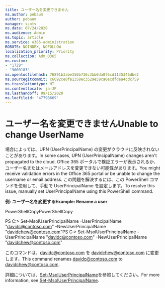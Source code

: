 ```yaml
---
title: ユーザー名を変更できません
ms.author: pebaum
author: pebaum
manager: scotv
ms.date: 07/24/2020
ms.audience: Admin
ms.topic: article
ms.service: o365-administration
ROBOTS: NOINDEX, NOFOLLOW
localization_priority: Priority
ms.collection: Adm_O365
ms.custom:
- "1729"
- "9000183"
ms.openlocfilehash: 76891b3abe156b736c3bb6da0f6cd1135346dbe2
ms.sourcegitcommit: c6692ce0fa1358ec3529e59ca0ecdfdea4cdc759
ms.translationtype: HT
ms.contentlocale: ja-JP
ms.lasthandoff: 09/15/2020
ms.locfileid: "47798669"
---
```

# <a name="unable-to-change-username"></a><span data-ttu-id="15a9b-102">ユーザー名を変更できません</span><span class="sxs-lookup"><span data-stu-id="15a9b-102">Unable to change UserName</span></span>

<span data-ttu-id="15a9b-103">場合によっては、UPN (UserPrincipalName) の変更がクラウドに反映されないことがあります。</span><span class="sxs-lookup"><span data-stu-id="15a9b-103">In some cases, UPN (UserPrincipalName) changes aren't propagated to the cloud.</span></span> <span data-ttu-id="15a9b-104">Office 365 ポータルで検証エラーが表示されるか、ユーザー名またはメールアドレスを変更できない可能性があります。</span><span class="sxs-lookup"><span data-stu-id="15a9b-104">You might receive validation errors in the Office 365 portal or be unable to change the username or email address.</span></span> <span data-ttu-id="15a9b-105">この問題を解決するには、この PowerShell コマンドを使用して、手動で UserPrincipalName を設定します。</span><span class="sxs-lookup"><span data-stu-id="15a9b-105">To resolve this issue, manually set UserPrincipalName using this PowerShell command.</span></span>

<span data-ttu-id="15a9b-106">**例: ユーザー名を変更する**</span><span class="sxs-lookup"><span data-stu-id="15a9b-106">**Example: Rename a user**</span></span>

<span data-ttu-id="15a9b-107">PowerShellCopy</span><span class="sxs-lookup"><span data-stu-id="15a9b-107">PowerShellCopy</span></span>

<span data-ttu-id="15a9b-108">PS C:\> Set-MsolUserPrincipalName -UserPrincipalName "davidc@contoso.com" -NewUserPrincipalName "davidchew@contoso.com"</span><span class="sxs-lookup"><span data-stu-id="15a9b-108">PS C:\> Set-MsolUserPrincipalName -UserPrincipalName "davidc@contoso.com" -NewUserPrincipalName "davidchew@contoso.com"</span></span>

<span data-ttu-id="15a9b-109">このコマンドは、davidc@contoso.com を davidchew@contoso.com に変更します。</span><span class="sxs-lookup"><span data-stu-id="15a9b-109">This command renames davidc@contoso.com to davidchew@contoso.com.</span></span>

<span data-ttu-id="15a9b-110">詳細については、[Set-MsolUserPrincipalName](https://docs.microsoft.com/powershell/module/msonline/set-msoluserprincipalname?view=azureadps-1.0)を参照してください。</span><span class="sxs-lookup"><span data-stu-id="15a9b-110">For more information, see [Set-MsolUserPrincipalName](https://docs.microsoft.com/powershell/module/msonline/set-msoluserprincipalname?view=azureadps-1.0).</span></span>